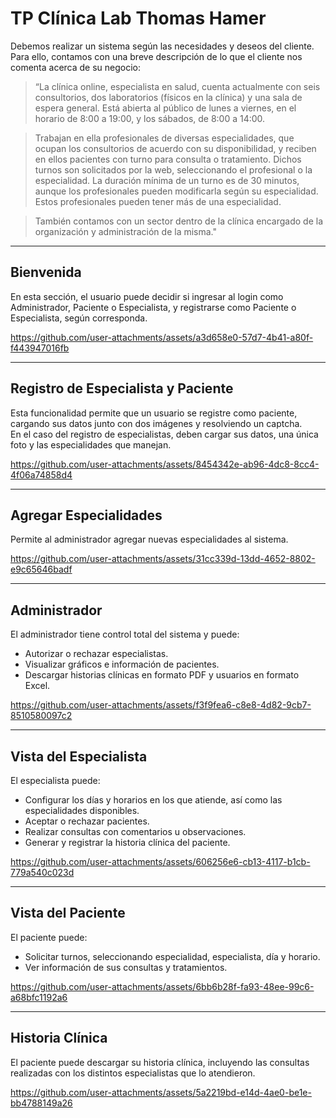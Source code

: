 # TP Clínica Lab Thomas Hamer

Debemos realizar un sistema según las necesidades y deseos del cliente. Para ello, contamos con una breve descripción de lo que el cliente nos comenta acerca de su negocio:

> “La clínica online, especialista en salud, cuenta actualmente con seis consultorios, dos laboratorios (físicos en la clínica) y una sala de espera general. Está abierta al público de lunes a viernes, en el horario de 8:00 a 19:00, y los sábados, de 8:00 a 14:00. 

> Trabajan en ella profesionales de diversas especialidades, que ocupan los consultorios de acuerdo con su disponibilidad, y reciben en ellos pacientes con turno para consulta o tratamiento. Dichos turnos son solicitados por la web, seleccionando el profesional o la especialidad. La duración mínima de un turno es de 30 minutos, aunque los profesionales pueden modificarla según su especialidad. Estos profesionales pueden tener más de una especialidad. 

> También contamos con un sector dentro de la clínica encargado de la organización y administración de la misma."

---

## Bienvenida

En esta sección, el usuario puede decidir si ingresar al login como Administrador, Paciente o Especialista, y registrarse como Paciente o Especialista, según corresponda.

https://github.com/user-attachments/assets/a3d658e0-57d7-4b41-a80f-f443947016fb

---

## Registro de Especialista y Paciente

Esta funcionalidad permite que un usuario se registre como paciente, cargando sus datos junto con dos imágenes y resolviendo un captcha.  
En el caso del registro de especialistas, deben cargar sus datos, una única foto y las especialidades que manejan.

https://github.com/user-attachments/assets/8454342e-ab96-4dc8-8cc4-4f06a74858d4

---

## Agregar Especialidades

Permite al administrador agregar nuevas especialidades al sistema.

https://github.com/user-attachments/assets/31cc339d-13dd-4652-8802-e9c65646badf

---

## Administrador

El administrador tiene control total del sistema y puede:
- Autorizar o rechazar especialistas.
- Visualizar gráficos e información de pacientes.
- Descargar historias clínicas en formato PDF y usuarios en formato Excel.

https://github.com/user-attachments/assets/f3f9fea6-c8e8-4d82-9cb7-8510580097c2

---

## Vista del Especialista

El especialista puede:
- Configurar los días y horarios en los que atiende, así como las especialidades disponibles.
- Aceptar o rechazar pacientes.
- Realizar consultas con comentarios u observaciones.
- Generar y registrar la historia clínica del paciente.

https://github.com/user-attachments/assets/606256e6-cb13-4117-b1cb-779a540c023d

---

## Vista del Paciente

El paciente puede:
- Solicitar turnos, seleccionando especialidad, especialista, día y horario.
- Ver información de sus consultas y tratamientos.

https://github.com/user-attachments/assets/6bb6b28f-fa93-48ee-99c6-a68bfc1192a6

---

## Historia Clínica

El paciente puede descargar su historia clínica, incluyendo las consultas realizadas con los distintos especialistas que lo atendieron.

https://github.com/user-attachments/assets/5a2219bd-e14d-4ae0-be1e-bb4788149a26
